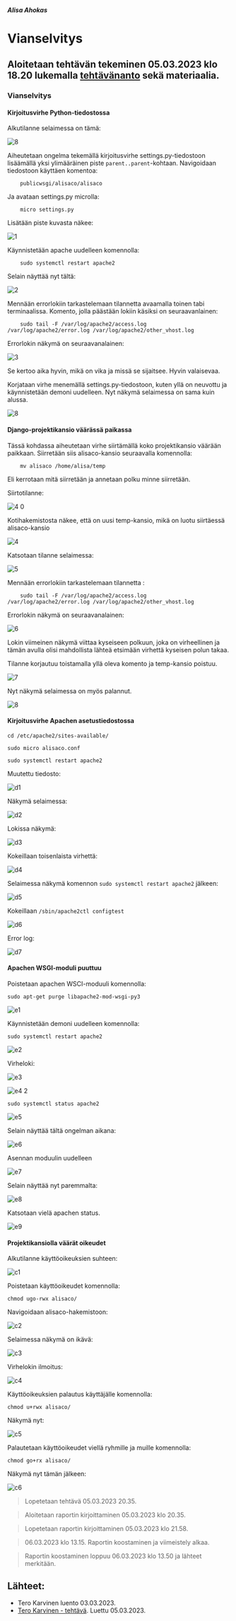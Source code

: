 
##### Alisa Ahokas

# Vianselvitys													

## Aloitetaan tehtävän tekeminen 05.03.2023 klo 18.20 lukemalla [tehtävänanto](https://terokarvinen.com/2023/linux-palvelimet-2023-alkukevat/) sekä materiaalia.

### Vianselvitys


#### Kirjoitusvirhe Python-tiedostossa

Alkutilanne selaimessa on tämä:


![8](https://user-images.githubusercontent.com/112398757/223102581-c89ee6ef-6f83-455e-b54d-a7b0fd402277.JPG)



Aiheutetaan ongelma tekemällä kirjoitusvirhe settings.py-tiedostoon lisäämällä yksi ylimääräinen piste `parent..parent`-kohtaan.
Navigoidaan tiedostoon käyttäen komentoa:

        publicwsgi/alisaco/alisaco
        
Ja avataan settings.py microlla:

        micro settings.py
        
Lisätään piste kuvasta näkee:


![1](https://user-images.githubusercontent.com/112398757/223101140-f55e99ce-7d86-44af-9665-f0974d82d49f.JPG)



Käynnistetään apache uudelleen komennolla:

        sudo systemctl restart apache2

Selain näyttää nyt tältä:


![2](https://user-images.githubusercontent.com/112398757/223102840-2715f185-f85c-4f11-b323-b0b72edcfc9a.JPG)


Mennään errorlokiin tarkastelemaan tilannetta avaamalla toinen tabi terminaalissa. Komento, jolla päästään lokiin käsiksi on seuraavanlainen:

        sudo tail -F /var/log/apache2/access.log /var/log/apache2/error.log /var/log/apache2/other_vhost.log
        
Errorlokin näkymä on seuraavanalainen:


![3](https://user-images.githubusercontent.com/112398757/223102931-b423d5fc-038f-4bda-a9c3-f341f23b973c.JPG)



Se kertoo aika hyvin, mikä on vika ja missä se sijaitsee. Hyvin valaisevaa.

Korjataan virhe menemällä settings.py-tiedostoon, kuten yllä on neuvottu ja käynnistetään demoni uudelleen.
Nyt näkymä selaimessa on sama kuin alussa.


![8](https://user-images.githubusercontent.com/112398757/223104071-a2610433-38d7-4c7a-a155-fb3794730cf8.JPG)



#### Django-projektikansio väärässä paikassa

Tässä kohdassa aiheutetaan virhe siirtämällä koko projektikansio väärään paikkaan. Siirretään siis alisaco-kansio seuraavalla komennolla:

        mv alisaco /home/alisa/temp
        
Eli kerrotaan mitä siirretään ja annetaan polku minne siirretään.

Siirtotilanne:


![4 0](https://user-images.githubusercontent.com/112398757/223104656-fd82f174-11d7-4af8-ab9d-bc1edd2211cc.JPG)


Kotihakemistosta näkee, että on uusi temp-kansio, mikä on luotu siirtäessä alisaco-kansio


![4](https://user-images.githubusercontent.com/112398757/223104776-35d35008-5756-479e-8850-8989a9376001.JPG)


Katsotaan tilanne selaimessa:


![5](https://user-images.githubusercontent.com/112398757/223104949-7579721d-9422-469d-9425-1b4c4f73719e.JPG)


Mennään errorlokiin tarkastelemaan tilannetta :

        sudo tail -F /var/log/apache2/access.log /var/log/apache2/error.log /var/log/apache2/other_vhost.log
        
Errorlokin näkymä on seuraavanalainen:


![6](https://user-images.githubusercontent.com/112398757/223105102-498ca591-9b90-4684-ac93-41b623dddb69.JPG)


Lokin viimeinen näkymä viittaa kyseiseen polkuun, joka on virheellinen ja tämän avulla olisi mahdollista lähteä etsimään virhettä kyseisen polun takaa.

Tilanne korjautuu toistamalla yllä oleva komento ja temp-kansio poistuu.


![7](https://user-images.githubusercontent.com/112398757/223105522-9c42cc38-48dd-4b8f-bc92-5f22ccdf8398.JPG)



Nyt näkymä selaimessa on myös palannut.


![8](https://user-images.githubusercontent.com/112398757/223105600-b3e6f726-a75c-4e73-970b-5e39ce648239.JPG)



#### Kirjoitusvirhe Apachen asetustiedostossa

```
cd /etc/apache2/sites-available/

sudo micro alisaco.conf

sudo systemctl restart apache2
```

Muutettu tiedosto:


![d1](https://user-images.githubusercontent.com/112398757/223095363-0f068f47-fc0c-48ad-9dad-79376ec8f26d.JPG)



Näkymä selaimessa:


![d2](https://user-images.githubusercontent.com/112398757/223095430-83c5f90d-ec1c-4840-a5b1-89295ae1d07d.JPG)



Lokissa näkymä:


![d3](https://user-images.githubusercontent.com/112398757/223095504-d1f69562-f2ca-4b9f-933f-863903d88689.JPG)



Kokeillaan toisenlaista virhettä:


![d4](https://user-images.githubusercontent.com/112398757/223095643-c6763649-5992-4ff6-b734-23b5d1a65737.JPG)



Selaimessa näkymä komennon `sudo systemctl restart apache2` jälkeen:


![d5](https://user-images.githubusercontent.com/112398757/223095712-94a853c6-f993-4d76-a8b8-60f4a888d1b6.JPG)



Kokeillaan `/sbin/apache2ctl configtest`


![d6](https://user-images.githubusercontent.com/112398757/223095756-eabf328b-6443-408b-9950-816f158503d0.JPG)



Error log:


![d7](https://user-images.githubusercontent.com/112398757/223096140-ba91b127-7716-42c6-a22a-f9d57fbd3418.JPG)



#### Apachen WSGI-moduli puuttuu 

Poistetaan apachen WSCI-moduuli komennolla:

    sudo apt-get purge libapache2-mod-wsgi-py3


![e1](https://user-images.githubusercontent.com/112398757/223096711-26a0c1d1-5382-4aaa-a065-5f1954d9e1e3.JPG)



Käynnistetään demoni uudelleen komennolla:

    sudo systemctl restart apache2


![e2](https://user-images.githubusercontent.com/112398757/223096788-4fd7aacf-e2e1-4ac5-90ad-26782cd129f4.JPG)



Virheloki:


![e3](https://user-images.githubusercontent.com/112398757/223096915-b6181cfe-c2d6-4feb-aea4-8eb72d22da60.JPG)



![e4 2](https://user-images.githubusercontent.com/112398757/223096976-6840ee7f-a654-44b4-a6ce-2bdcaa9c2f13.JPG)




    sudo systemctl status apache2


![e5](https://user-images.githubusercontent.com/112398757/223097020-c269b512-7089-4523-9509-0436554435ec.JPG)



Selain näyttää tältä ongelman aikana:


![e6](https://user-images.githubusercontent.com/112398757/223097146-965d9d0a-d865-43bd-b3c5-11a8673dc768.JPG)



Asennan moduulin uudelleen


![e7](https://user-images.githubusercontent.com/112398757/223097199-bb13bceb-fff4-4427-b2c4-abd8ed0c4924.JPG)



Selain näyttää nyt paremmalta:


![e8](https://user-images.githubusercontent.com/112398757/223097245-d72cedcc-2043-4a1d-afec-bd54f18505b1.JPG)



Katsotaan vielä apachen status.


![e9](https://user-images.githubusercontent.com/112398757/223097292-93a769f9-1ced-4e3b-82d5-0a5de3010692.JPG)



#### Projektikansiolla väärät oikeudet

Alkutilanne käyttöoikeuksien suhteen:


![c1](https://user-images.githubusercontent.com/112398757/223097540-f400f450-6159-400f-9193-de1d0af2bcf9.JPG)



Poistetaan käyttöoikeudet komennolla:

    chmod ugo-rwx alisaco/

Navigoidaan alisaco-hakemistoon:


![c2](https://user-images.githubusercontent.com/112398757/223097599-ad915c0a-38d3-4e41-96b9-7d66f2f5cbed.JPG)



Selaimessa näkymä on ikävä:


![c3](https://user-images.githubusercontent.com/112398757/223097836-89b70e54-fc48-41f3-9e9b-1d3154b0e555.JPG)



Virhelokin ilmoitus:


![c4](https://user-images.githubusercontent.com/112398757/223097879-9c04dd97-526b-42a8-a351-79c9a4925024.JPG)



Käyttöoikeuksien palautus käyttäjälle komennolla:

    chmod u+rwx alisaco/

Näkymä nyt:


![c5](https://user-images.githubusercontent.com/112398757/223097926-9285b321-b300-4215-9e44-fe496a647b54.JPG)



Palautetaan käyttöoikeudet viellä ryhmille ja muille komennolla:

    chmod go+rx alisaco/

Näkymä nyt tämän jälkeen:


![c6](https://user-images.githubusercontent.com/112398757/223097988-f9e51251-e9fd-41f7-aa7d-407c3f24de6e.JPG)





> Lopetetaan tehtävä 05.03.2023 20.35.

> Aloitetaan raportin kirjoittaminen 05.03.2023 klo 20.35.

> Lopetetaan raportin kirjoittaminen 05.03.2023 klo 21.58.


> 06.03.2023 klo 13.15. Raportin koostaminen ja viimeistely alkaa.

> Raportin koostaminen loppuu 06.03.2023 klo 13.50 ja lähteet merkitään.


## Lähteet:

- Tero Karvinen luento 03.03.2023.
- [Tero Karvinen - tehtävä](https://terokarvinen.com/2023/linux-palvelimet-2023-alkukevat/). Luettu 05.03.2023.

